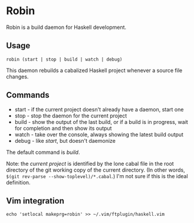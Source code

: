 # Robin

Robin is a build daemon for Haskell development.

## Usage

    robin (start | stop | build | watch | debug)

This daemon rebuilds a cabalized Haskell project whenever a source file
changes.

## Commands

* start - if the current project doesn't already have a daemon, start one
* stop - stop the daemon for the current project
* build - show the output of the last build, or if a build is in progress, wait
  for completion and then show its output
* watch - take over the console, always showing the latest build output
* debug - like _start_, but doesn't daemonize

The default command is _build_.

Note: the _current project_ is identified by the lone cabal file in the root
directory of the git working copy of the current directory. (In other words,
`$(git rev-parse --show-toplevel)/*.cabal`.) I'm not sure if this is the ideal
definition.


## Vim integration

    echo 'setlocal makeprg=robin' >> ~/.vim/ftplugin/haskell.vim
